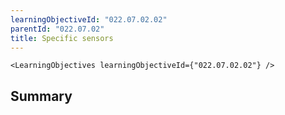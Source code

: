 ```yaml
---
learningObjectiveId: "022.07.02.02"
parentId: "022.07.02"
title: Specific sensors
---
```


```tsx eval
<LearningObjectives learningObjectiveId={"022.07.02.02"} />
```

## Summary

